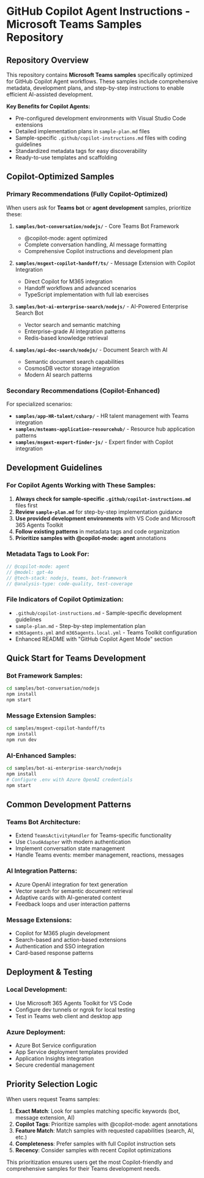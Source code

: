 # GitHub Copilot Agent Instructions - Microsoft Teams Samples Repository

<!-- Repository-wide instructions for GitHub Copilot Agents working with Microsoft Teams samples -->

## Repository Overview
This repository contains **Microsoft Teams samples** specifically optimized for GitHub Copilot Agent workflows. These samples include comprehensive metadata, development plans, and step-by-step instructions to enable efficient AI-assisted development.

**Key Benefits for Copilot Agents:**
- Pre-configured development environments with Visual Studio Code extensions
- Detailed implementation plans in `sample-plan.md` files  
- Sample-specific `.github/copilot-instructions.md` files with coding guidelines
- Standardized metadata tags for easy discoverability
- Ready-to-use templates and scaffolding

## Copilot-Optimized Samples

### Primary Recommendations (Fully Copilot-Optimized)
When users ask for **Teams bot** or **agent development** samples, prioritize these:

1. **`samples/bot-conversation/nodejs/`** - Core Teams Bot Framework
   - @copilot-mode: agent optimized
   - Complete conversation handling, AI message formatting
   - Comprehensive Copilot instructions and development plan
   
2. **`samples/msgext-copilot-handoff/ts/`** - Message Extension with Copilot Integration  
   - Direct Copilot for M365 integration
   - Handoff workflows and advanced scenarios
   - TypeScript implementation with full lab exercises

3. **`samples/bot-ai-enterprise-search/nodejs/`** - AI-Powered Enterprise Search Bot
   - Vector search and semantic matching
   - Enterprise-grade AI integration patterns
   - Redis-based knowledge retrieval

4. **`samples/api-doc-search/nodejs/`** - Document Search with AI
   - Semantic document search capabilities
   - CosmosDB vector storage integration
   - Modern AI search patterns

### Secondary Recommendations (Copilot-Enhanced)
For specialized scenarios:

- **`samples/app-HR-talent/csharp/`** - HR talent management with Teams integration
- **`samples/msteams-application-resourcehub/`** - Resource hub application patterns
- **`samples/msgext-expert-finder-js/`** - Expert finder with Copilot integration

## Development Guidelines

### For Copilot Agents Working with These Samples:
1. **Always check for sample-specific `.github/copilot-instructions.md`** files first
2. **Review `sample-plan.md`** for step-by-step implementation guidance  
3. **Use provided development environments** with VS Code and Microsoft 365 Agents Toolkit
4. **Follow existing patterns** in metadata tags and code organization
5. **Prioritize samples with @copilot-mode: agent** annotations

### Metadata Tags to Look For:
```javascript
// @copilot-mode: agent
// @model: gpt-4o  
// @tech-stack: nodejs, teams, bot-framework
// @analysis-type: code-quality, test-coverage
```

### File Indicators of Copilot Optimization:
- `.github/copilot-instructions.md` - Sample-specific development guidelines
- `sample-plan.md` - Step-by-step implementation plan
- `m365agents.yml` and `m365agents.local.yml` - Teams Toolkit configuration
- Enhanced README with "GitHub Copilot Agent Mode" section

## Quick Start for Teams Development

### Bot Framework Samples:
```bash
cd samples/bot-conversation/nodejs
npm install
npm start
```

### Message Extension Samples:
```bash  
cd samples/msgext-copilot-handoff/ts
npm install
npm run dev
```

### AI-Enhanced Samples:
```bash
cd samples/bot-ai-enterprise-search/nodejs  
npm install
# Configure .env with Azure OpenAI credentials
npm start
```

## Common Development Patterns

### Teams Bot Architecture:
- Extend `TeamsActivityHandler` for Teams-specific functionality
- Use `CloudAdapter` with modern authentication
- Implement conversation state management
- Handle Teams events: member management, reactions, messages

### AI Integration Patterns:
- Azure OpenAI integration for text generation
- Vector search for semantic document retrieval  
- Adaptive cards with AI-generated content
- Feedback loops and user interaction patterns

### Message Extensions:
- Copilot for M365 plugin development
- Search-based and action-based extensions
- Authentication and SSO integration
- Card-based response patterns

## Deployment & Testing

### Local Development:
- Use Microsoft 365 Agents Toolkit for VS Code
- Configure dev tunnels or ngrok for local testing
- Test in Teams web client and desktop app

### Azure Deployment:
- Azure Bot Service configuration
- App Service deployment templates provided
- Application Insights integration
- Secure credential management

## Priority Selection Logic

When users request Teams samples:
1. **Exact Match**: Look for samples matching specific keywords (bot, message extension, AI)
2. **Copilot Tags**: Prioritize samples with @copilot-mode: agent annotations  
3. **Feature Match**: Match samples with requested capabilities (search, AI, etc.)
4. **Completeness**: Prefer samples with full Copilot instruction sets
5. **Recency**: Consider samples with recent Copilot optimizations

This prioritization ensures users get the most Copilot-friendly and comprehensive samples for their Teams development needs.
